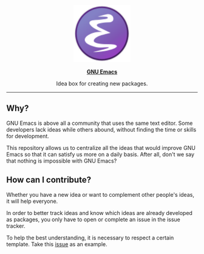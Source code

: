 <p align="center"><img src="assets/emacs-logo.svg" width=150 height=150/></p>
<p align="center"><a href="https://www.gnu.org/software/emacs/"><b>GNU Emacs</b></a></p>
<p align="center">Idea box for creating new packages.</p>

---

## Why?

GNU Emacs is above all a community that uses the same text editor. Some
developers lack ideas while others abound, without finding the time or skills
for development.

This repository allows us to centralize all the ideas that would improve GNU
Emacs so that it can satisfy us more on a daily basis. After all, don't we say
that nothing is impossible with GNU Emacs?

## How can I contribute?

Whether you have a new idea or want to complement other people's ideas, it will
help everyone.

In order to better track ideas and know which ideas are already developed as
packages, you only have to open or complete an issue in the issue tracker.

To help the best understanding, it is necessary to respect a certain
template. Take this [issue](https://github.com/rememberYou/emacs-ideas/issues/1)
as an example.
